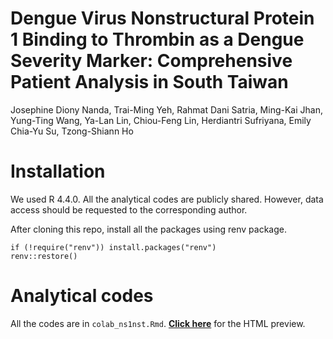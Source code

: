 # Dengue Virus Nonstructural Protein 1 Binding to Thrombin as a Dengue Severity Marker: Comprehensive Patient Analysis in South Taiwan

Josephine Diony Nanda, Trai-Ming Yeh, Rahmat Dani Satria, Ming-Kai Jhan, Yung-Ting Wang, Ya-Lan Lin, Chiou-Feng Lin, Herdiantri Sufriyana, Emily Chia-Yu Su, Tzong-Shiann Ho

# Installation

We used R 4.4.0. All the analytical codes are publicly shared. However, data access should be requested to the corresponding author.

After cloning this repo, install all the packages using renv package.

```{r}
if (!require("renv")) install.packages("renv")
renv::restore()
```

# Analytical codes

All the codes are in `colab_ns1nst.Rmd`. [**Click here**](https://htmlpreview.github.io/?https://github.com/herdiantrisufriyana/colab_ns1nst/blob/master/doc/colab_ns1nst.html) for the HTML preview.
